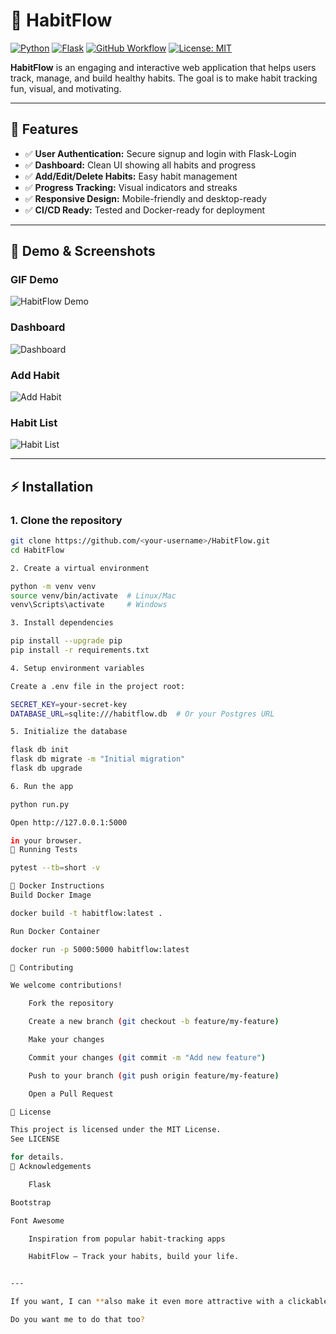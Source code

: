 # 🏃 HabitFlow

[![Python](https://img.shields.io/badge/python-3.11-blue?logo=python)](https://www.python.org/) 
[![Flask](https://img.shields.io/badge/flask-2.3-green?logo=flask)](https://flask.palletsprojects.com/) 
[![GitHub Workflow](https://img.shields.io/github/actions/workflow/status/<your-username>/HabitFlow/ci.yml?branch=main&logo=github)](https://github.com/<your-username>/HabitFlow/actions)
[![License: MIT](https://img.shields.io/badge/license-MIT-yellow)](LICENSE)

**HabitFlow** is an engaging and interactive web application that helps users track, manage, and build healthy habits. The goal is to make habit tracking fun, visual, and motivating.

---

## 🌟 Features

- ✅ **User Authentication:** Secure signup and login with Flask-Login  
- ✅ **Dashboard:** Clean UI showing all habits and progress  
- ✅ **Add/Edit/Delete Habits:** Easy habit management  
- ✅ **Progress Tracking:** Visual indicators and streaks  
- ✅ **Responsive Design:** Mobile-friendly and desktop-ready  
- ✅ **CI/CD Ready:** Tested and Docker-ready for deployment  

---

## 🎨 Demo & Screenshots

### GIF Demo
![HabitFlow Demo](docs/screenshots/demo.gif)

### Dashboard
![Dashboard](docs/screenshots/dashboard.png)

### Add Habit
![Add Habit](docs/screenshots/add_habit.png)

### Habit List
![Habit List](docs/screenshots/habit_list.png)

---

## ⚡ Installation

### 1. Clone the repository
```bash
git clone https://github.com/<your-username>/HabitFlow.git
cd HabitFlow

2. Create a virtual environment

python -m venv venv
source venv/bin/activate  # Linux/Mac
venv\Scripts\activate     # Windows

3. Install dependencies

pip install --upgrade pip
pip install -r requirements.txt

4. Setup environment variables

Create a .env file in the project root:

SECRET_KEY=your-secret-key
DATABASE_URL=sqlite:///habitflow.db  # Or your Postgres URL

5. Initialize the database

flask db init
flask db migrate -m "Initial migration"
flask db upgrade

6. Run the app

python run.py

Open http://127.0.0.1:5000

in your browser.
🧪 Running Tests

pytest --tb=short -v

🐳 Docker Instructions
Build Docker Image

docker build -t habitflow:latest .

Run Docker Container

docker run -p 5000:5000 habitflow:latest

🤝 Contributing

We welcome contributions!

    Fork the repository

    Create a new branch (git checkout -b feature/my-feature)

    Make your changes

    Commit your changes (git commit -m "Add new feature")

    Push to your branch (git push origin feature/my-feature)

    Open a Pull Request

📄 License

This project is licensed under the MIT License.
See LICENSE

for details.
💖 Acknowledgements

    Flask

Bootstrap

Font Awesome

    Inspiration from popular habit-tracking apps

    HabitFlow – Track your habits, build your life.


---

If you want, I can **also make it even more attractive with a clickable Table of Contents, colored section highlights, and emoji accents for each section** so it looks highly professional on GitHub.  

Do you want me to do that too?
